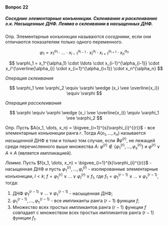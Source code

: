 #### Вопрос 22

##### Соседние элементарные конъюнкции. Склеивание и расклеивание э.к. Насыщенные ДНФ. Лемма о склеивании в насыщенных ДНФ.

Опр. Элементарные конъюнкции называются *соседними*, если они отличаются показателем только одного переменного.

$$
\varphi_1 = x_1^{\alpha_1} \cdot \ldots \cdot x_{i-1}^{\alpha_{i-1}} \cdot x_i^{\alpha_i} \cdot x_{i+1}^{\alpha_{i+1}} \cdot x_n^{\alpha_n}
$$

$$
\varphi_1 = x_1^{\alpha_1} \cdot \ldots \cdot x_{i-1}^{\alpha_{i-1}} \cdot x_i^{\overline{\alpha_i}} \cdot x_{i+1}^{\alpha_{i+1}} \cdot x_n^{\alpha_n}
$$

*Операция склеивания*

$$
\varphi_1 \vee \varphi_2 \equiv \varphi \wedge (x_i \vee \overline{x_i}) \equiv \varphi
$$

*Операция рассклеивания*

$$
\varphi \equiv \varphi \wedge (x_i \vee \overline{x_i}) \equiv \varphi_1 \vee \varphi_2
$$

Опр. Пусть $A(x_1, \dots, x_n) = \bigvee_{i=1}^{s}\varphi_{i}^{(r)}$ - все элементарные конъюнкции ранга $r$. Тогда $A(x_1, \dots, x_n)$ называется *насыщенной* ДНФ в том и только том случае, если $\nexists \varphi^{(r)}$, не лежащей среди перечисленного выше множества $A$: $\varphi^{(r)} \notin \{\varphi_1^{(r)}, \dots, \varphi_s^{(r)} \}$ и $\varphi^{(r)} \vee A \equiv A$ (является импликацией).

*Лемма*. Пусть $f(x_1, \dots, x_n) = \bigvee_{i=1}^{k}\varphi_{i}^{(r)}$ - насыщенная ДНФ и пусть $\varphi_1^{(r)}, \dots, \varphi_l^{(r)}$ - изолированные элементарные конъюнкции, $l < k$; $f = \varphi_1^{(r)} \vee \dots \vee \varphi_l^{(r)} \vee f_1$, где $f_1 = \varphi_1^{(r - 1)} \vee \dots \vee \varphi_{\tau}^{(r - 1)}$, тогда:

1. ДНФ $\varphi_1^{(r - 1)} \vee \dots \vee \varphi_{\tau}^{(r - 1)}$ - насыщенная ДНФ;
2. $\varphi_1^{(r - 1)}, \dots, \varphi_{\tau}^{(r - 1)}$ - все импликанты ранга $(r-1)$ функции $f$;
3. Множество всех простых импликантов ранга $(r-1)$ функции $f$ совпадает с множеством всех простых импликантов ранга $(r-1)$ функции $f_1$.